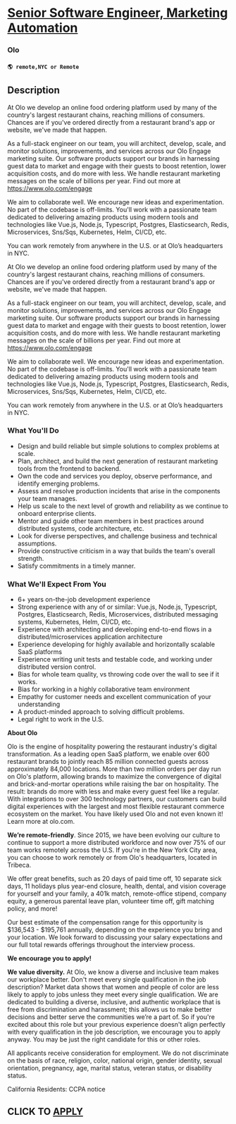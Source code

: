 # [Senior Software Engineer, Marketing Automation](https://www.remotewlb.com/apply/senior-software-engineer-marketing-automation)  
### Olo  
#### `🌎 remote,NYC or Remote`  

## Description

At Olo we develop an online food ordering platform used by many of the country's largest restaurant chains, reaching millions of consumers. Chances are if you've ordered directly from a restaurant brand's app or website, we've made that happen.

As a full-stack engineer on our team, you will architect, develop, scale, and monitor solutions, improvements, and services across our Olo Engage marketing suite. Our software products support our brands in harnessing guest data to market and engage with their guests to boost retention, lower acquisition costs, and do more with less. We handle restaurant marketing messages on the scale of billions per year. Find out more at https://www.olo.com/engage

  

We aim to collaborate well. We encourage new ideas and experimentation. No part of the codebase is off-limits. You'll work with a passionate team dedicated to delivering amazing products using modern tools and technologies like Vue.js, Node.js, Typescript, Postgres, Elasticsearch, Redis, Microservices, Sns/Sqs, Kubernetes, Helm, CI/CD, etc.

  

You can work remotely from anywhere in the U.S. or at Olo’s headquarters in NYC.

  

At Olo we develop an online food ordering platform used by many of the country's largest restaurant chains, reaching millions of consumers. Chances are if you've ordered directly from a restaurant brand's app or website, we've made that happen.

As a full-stack engineer on our team, you will architect, develop, scale, and monitor solutions, improvements, and services across our Olo Engage marketing suite. Our software products support our brands in harnessing guest data to market and engage with their guests to boost retention, lower acquisition costs, and do more with less. We handle restaurant marketing messages on the scale of billions per year. Find out more at https://www.olo.com/engage

  

We aim to collaborate well. We encourage new ideas and experimentation. No part of the codebase is off-limits. You'll work with a passionate team dedicated to delivering amazing products using modern tools and technologies like Vue.js, Node.js, Typescript, Postgres, Elasticsearch, Redis, Microservices, Sns/Sqs, Kubernetes, Helm, CI/CD, etc.

  

You can work remotely from anywhere in the U.S. or at Olo’s headquarters in NYC.

  

### What You'll Do

* Design and build reliable but simple solutions to complex problems at scale.
* Plan, architect, and build the next generation of restaurant marketing tools from the frontend to backend.
* Own the code and services you deploy, observe performance, and identify emerging problems.
* Assess and resolve production incidents that arise in the components your team manages.
* Help us scale to the next level of growth and reliability as we continue to onboard enterprise clients.
* Mentor and guide other team members in best practices around distributed systems, code architecture, etc.
* Look for diverse perspectives, and challenge business and technical assumptions.
* Provide constructive criticism in a way that builds the team's overall strength.
* Satisfy commitments in a timely manner.

  

### What We'll Expect From You

* 6+ years on-the-job development experience
* Strong experience with any of or similar: Vue.js, Node.js, Typescript, Postgres, Elasticsearch, Redis, Microservices, distributed messaging systems, Kubernetes, Helm, CI/CD, etc.
* Experience with architecting and developing end-to-end flows in a distributed/microservices application architecture
* Experience developing for highly available and horizontally scalable SaaS platforms
* Experience writing unit tests and testable code, and working under distributed version control. 
* Bias for whole team quality, vs throwing code over the wall to see if it works.
* Bias for working in a highly collaborative team environment
* Empathy for customer needs and excellent communication of your understanding
* A product-minded approach to solving difficult problems. 
* Legal right to work in the U.S.

  

 **About Olo**

  

Olo is the engine of hospitality powering the restaurant industry's digital transformation. As a leading open SaaS platform, we enable over 600 restaurant brands to jointly reach 85 million connected guests across approximately 84,000 locations. More than two million orders per day run on Olo's platform, allowing brands to maximize the convergence of digital and brick-and-mortar operations while raising the bar on hospitality. The result: brands do more with less and make every guest feel like a regular. With integrations to over 300 technology partners, our customers can build digital experiences with the largest and most flexible restaurant commerce ecosystem on the market. You have likely used Olo and not even known it! Learn more at olo.com.

  

 **We’re remote-friendly**. Since 2015, we have been evolving our culture to continue to support a more distributed workforce and now over 75% of our team works remotely across the U.S. If you're in the New York City area, you can choose to work remotely or from Olo's headquarters, located in Tribeca.

  

We offer great benefits, such as 20 days of paid time off, 10 separate sick days, 11 holidays plus year-end closure, health, dental, and vision coverage for yourself and your family, a 401k match, remote-office stipend, company equity, a generous parental leave plan, volunteer time off, gift matching policy, and more!

  

Our best estimate of the compensation range for this opportunity is $136,543 - $195,761 annually, depending on the experience you bring and your location. We look forward to discussing your salary expectations and our full total rewards offerings throughout the interview process.

  

 **We encourage you to apply!**

  

 **We value diversity.** At Olo, we know a diverse and inclusive team makes our workplace better. Don't meet every single qualification in the job description? Market data shows that women and people of color are less likely to apply to jobs unless they meet every single qualification. We are dedicated to building a diverse, inclusive, and authentic workplace that is free from discrimination and harassment; this allows us to make better decisions and better serve the communities we’re a part of. So if you're excited about this role but your previous experience doesn't align perfectly with every qualification in the job description, we encourage you to apply anyway. You may be just the right candidate for this or other roles.

  

All applicants receive consideration for employment. We do not discriminate on the basis of race, religion, color, national origin, gender identity, sexual orientation, pregnancy, age, marital status, veteran status, or disability status.

  

California Residents: CCPA notice

  
## CLICK TO [APPLY](https://www.remotewlb.com/apply/senior-software-engineer-marketing-automation)

